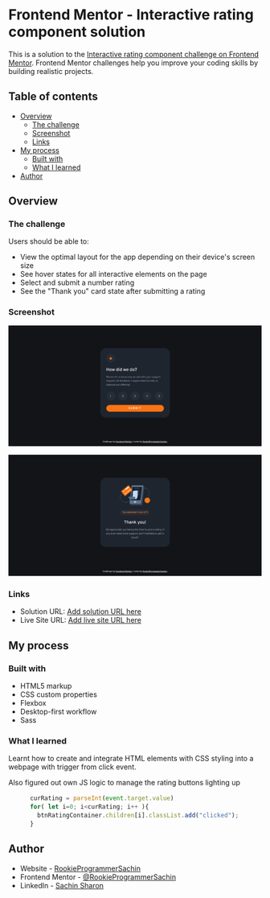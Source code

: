 # Frontend Mentor - Interactive rating component solution

This is a solution to the [Interactive rating component challenge on Frontend Mentor](https://www.frontendmentor.io/challenges/interactive-rating-component-koxpeBUmI). Frontend Mentor challenges help you improve your coding skills by building realistic projects. 

## Table of contents

- [Overview](#overview)
  - [The challenge](#the-challenge)
  - [Screenshot](#screenshot)
  - [Links](#links)
- [My process](#my-process)
  - [Built with](#built-with)
  - [What I learned](#what-i-learned)
- [Author](#author)


## Overview

### The challenge

Users should be able to:

- View the optimal layout for the app depending on their device's screen size
- See hover states for all interactive elements on the page
- Select and submit a number rating
- See the "Thank you" card state after submitting a rating

### Screenshot

![Rating Screen](./screenshot.png)

![Thank You state](./screenshot-thank-you.png)

### Links

- Solution URL: [Add solution URL here](https://your-solution-url.com)
- Live Site URL: [Add live site URL here](https://your-live-site-url.com)

## My process

### Built with

- HTML5 markup
- CSS custom properties
- Flexbox
- Desktop-first workflow
- Sass

### What I learned

Learnt how to create and integrate HTML elements with CSS styling into a webpage with trigger from click event.

Also figured out own JS logic to manage the rating buttons lighting up


```js
      curRating = parseInt(event.target.value)
      for( let i=0; i<curRating; i++ ){
        btnRatingContainer.children[i].classList.add("clicked");
      }
```
## Author

- Website - [RookieProgrammerSachin](https://github.com/RookieProgrammerSachin)
- Frontend Mentor - [@RookieProgrammerSachin](https://www.frontendmentor.io/profile/RookieProgrammerSachin)
- LinkedIn - [Sachin Sharon](https://www.linkedin.com/in/sachin-sharon-481b6b242/)
